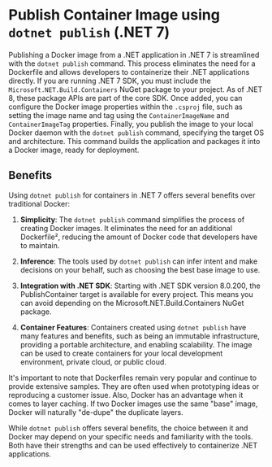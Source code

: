 # Publish Container Image using `dotnet publish` (.NET 7)

Publishing a Docker image from a .NET application in .NET 7 is streamlined with the `dotnet publish` command. This process eliminates the need for a Dockerfile and allows developers to containerize their .NET applications directly. If you are running .NET 7 SDK, you must include the `Microsoft.NET.Build.Containers` NuGet package to your project. As of .NET 8, these package APIs are part of the core SDK. Once added, you can configure the Docker image properties within the `.csproj` file, such as setting the image name and tag using the `ContainerImageName` and `ContainerImageTag` properties. Finally, you publish the image to your local Docker daemon with the `dotnet publish` command, specifying the target OS and architecture. This command builds the application and packages it into a Docker image, ready for deployment.

## Benefits

Using `dotnet publish` for containers in .NET 7 offers several benefits over traditional Docker:

1. **Simplicity**: The `dotnet publish` command simplifies the process of creating Docker images. It eliminates the need for an additional Dockerfile², reducing the amount of Docker code that developers have to maintain.

2. **Inference**: The tools used by `dotnet publish` can infer intent and make decisions on your behalf, such as choosing the best base image to use.

3. **Integration with .NET SDK**: Starting with .NET SDK version 8.0.200, the PublishContainer target is available for every project. This means you can avoid depending on the Microsoft.NET.Build.Containers NuGet package.

4. **Container Features**: Containers created using `dotnet publish` have many features and benefits, such as being an immutable infrastructure, providing a portable architecture, and enabling scalability. The image can be used to create containers for your local development environment, private cloud, or public cloud.

It's important to note that Dockerfiles remain very popular and continue to provide extensive samples. They are often used when prototyping ideas or reproducing a customer issue. Also, Docker has an advantage when it comes to layer caching. If two Docker images use the same "base" image, Docker will naturally "de-dupe" the duplicate layers.

While `dotnet publish` offers several benefits, the choice between it and Docker may depend on your specific needs and familiarity with the tools. Both have their strengths and can be used effectively to containerize .NET applications.